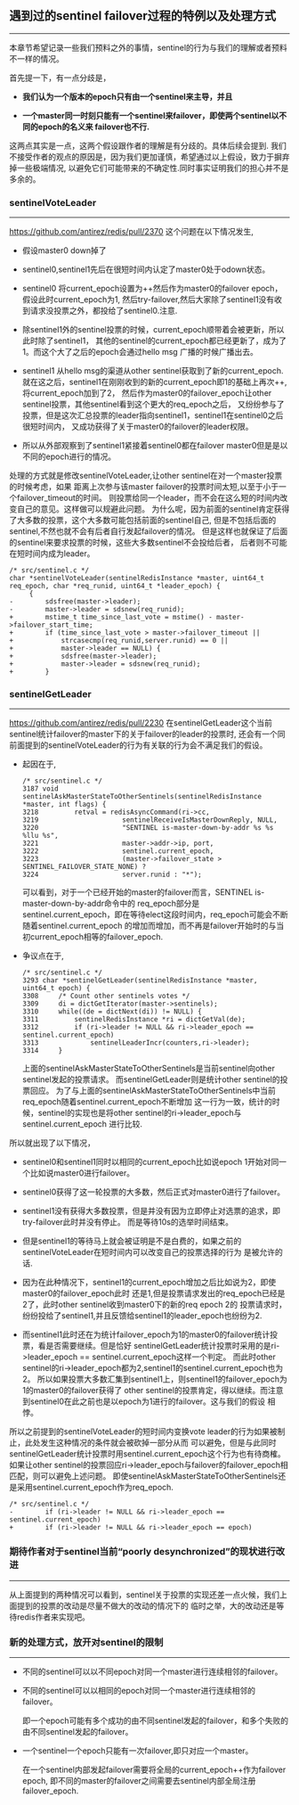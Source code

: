 ## **遇到过的sentinel failover过程的特例以及处理方式**
------------------------------------------------------

本章节希望记录一些我们预料之外的事情，sentinel的行为与我们的理解或者预料不一样的情况。

首先提一下，有一点分歧是，

- **我们认为一个版本的epoch只有由一个sentinel来主导，并且**

- **一个master同一时刻只能有一个sentinel来failover，即使两个sentinel以不同的epoch的名义来
failover也不行.**

这两点其实是一点，这两个假设跟作者的理解是有分歧的。具体后续会提到.
我们不接受作者的观点的原因是，因为我们更加谨慎，希望通过以上假设，致力于摒弃掉一些极端情况,
以避免它们可能带来的不确定性.同时事实证明我们的担心并不是多余的。

### sentinelVoteLeader
----------------------

https://github.com/antirez/redis/pull/2370
这个问题在以下情况发生,

- 假设master0 down掉了

- sentinel0,sentinel1先后在很短时间内认定了master0处于odown状态。

- sentinel0 将current_epoch设置为++然后作为master0的failover epoch，假设此时current_epoch为1,
然后try-failover,然后大家除了sentinel1没有收到请求没投票之外，都投给了sentinel0.注意.

- 除sentinel1外的sentinel投票的时候，current_epoch顺带着会被更新，所以此时除了sentinel1，
其他的sentinel的current_epoch都已经更新了，成为了1。而这个大了之后的epoch会通过hello msg
广播的时候广播出去。

- sentinel1 从hello msg的渠道从other sentinel获取到了新的current_epoch.
就在这之后，sentinel1在刚刚收到的新的current_epoch即1的基础上再次++,将current_epoch加到了2，
然后作为master0的failover_epoch让other sentinel投票，其他sentinel看到这个更大的req_epoch之后，
又纷纷参与了投票，但是这次汇总投票的leader指向sentinel1，sentinel1在sentinel0之后很短时间内，
又成功获得了关于master0的failover的leader权限。

- 所以从外部观察到了sentinel1紧接着sentinel0都在failover
master0但是是以不同的epoch进行的情况。

处理的方式就是修改sentinelVoteLeader,让other sentinel在对一个master投票的时候考虑，如果
距离上次参与该master failover的投票时间太短,以至于小于一个failover_timeout的时间。
则投票给同一个leader，而不会在这么短的时间内改变自己的意见。这样做可以规避此问题。
为什么呢，因为前面的sentinel肯定获得了大多数的投票，这个大多数可能包括前面的sentinel自己,
但是不包括后面的sentinel,不然也就不会有后者自行发起failover的情况。
但是这样也就保证了后面的sentinel来要求投票的时候，这些大多数sentinel不会投给后者，
后者则不可能在短时间内成为leader。

```
/* src/sentinel.c */
char *sentinelVoteLeader(sentinelRedisInstance *master, uint64_t req_epoch, char *req_runid, uint64_t *leader_epoch) {
     {
-        sdsfree(master->leader);
-        master->leader = sdsnew(req_runid);
+        mstime_t time_since_last_vote = mstime() - master->failover_start_time;
+        if (time_since_last_vote > master->failover_timeout ||
+            strcasecmp(req_runid,server.runid) == 0 ||
+            master->leader == NULL) {
+            sdsfree(master->leader);
+            master->leader = sdsnew(req_runid);
+        }
```

### sentinelGetLeader
---------------------

https://github.com/antirez/redis/pull/2230
在sentinelGetLeader这个当前sentinel统计failover的master下的关于failover的leader的投票时,
还会有一个同前面提到的sentinelVoteLeader的行为有关联的行为会不满足我们的假设。

- 起因在于,

    ```
    /* src/sentinel.c */
    3187 void sentinelAskMasterStateToOtherSentinels(sentinelRedisInstance *master, int flags) {
    3218         retval = redisAsyncCommand(ri->cc,
    3219                     sentinelReceiveIsMasterDownReply, NULL,
    3220                     "SENTINEL is-master-down-by-addr %s %s %llu %s",
    3221                     master->addr->ip, port,
    3222                     sentinel.current_epoch,
    3223                     (master->failover_state > SENTINEL_FAILOVER_STATE_NONE) ?
    3224                     server.runid : "*");
    ```

    可以看到，对于一个已经开始的master的failover而言，SENTINEL is-master-down-by-addr命令中的
    req_epoch部分是sentinel.current_epoch，即在等待elect这段时间内，req_epoch可能会不断随着sentinel.current_epoch
    的增加而增加，而不再是failover开始时的与当初current_epoch相等的failover_epoch.

- 争议点在于,

    ```
    /* src/sentinel.c */
    3293 char *sentinelGetLeader(sentinelRedisInstance *master, uint64_t epoch) {
    3308     /* Count other sentinels votes */
    3309     di = dictGetIterator(master->sentinels);
    3310     while((de = dictNext(di)) != NULL) {
    3311         sentinelRedisInstance *ri = dictGetVal(de);
    3312         if (ri->leader != NULL && ri->leader_epoch == sentinel.current_epoch)
    3313             sentinelLeaderIncr(counters,ri->leader);
    3314     }
    ```

    上面的sentinelAskMasterStateToOtherSentinels是当前sentinel向other sentinel发起的投票请求。
    而sentinelGetLeader则是统计other sentinel的投票回应。
    为了与上面的sentinelAskMasterStateToOtherSentinels中当前req_epoch随着sentinel.current_epoch不断增加
    这一行为一致，统计的时候，sentinel的实现也是将other sentinel的ri->leader_epoch与sentinel.current_epoch
    进行比较.

所以就出现了以下情况，

- sentinel0和sentinel1同时以相同的current_epoch比如说epoch 1开始对同一个比如说master0进行failover。

- sentinel0获得了这一轮投票的大多数，然后正式对master0进行了failover。

- sentinel1没有获得大多数投票，但是并没有因为立即停止对选票的追求，即try-failover此时并没有停止。
而是等待10s的选举时间结束。

- 但是sentinel1的等待马上就会被证明是不是白费的，如果之前的sentinelVoteLeader在短时间内可以改变自己的投票选择的行为
是被允许的话.

- 因为在此种情况下，sentinel1的current_epoch增加之后比如说为2，即使master0的failover_epoch此时
还是1,但是投票请求发出的req_epoch已经是2了，此时other sentinel收到master0下的新的req epoch 2的
投票请求时，纷纷投给了sentinel1,并且反馈给sentinel1的leader_epoch也纷纷为2.

- 而sentinel1此时还在为统计failover_epoch为1的master0的failover统计投票，看是否需要继续。但是恰好
sentinelGetLeader统计投票时采用的是ri->leader_epoch == sentinel.current_epoch这样一个判定。
而此时other sentinel的ri->leader_epoch都为2,sentinel1的sentinel.current_epoch也为2。
所以如果投票大多数汇集到sentinel1上，则sentinel1的failover_epoch为1的master0的failover获得了
other sentinel的投票肯定，得以继续。而注意到sentinel0在此之前也是以epoch为1进行的failover。这与我们的假设
相悖。

所以之前提到的sentinelVoteLeader的短时间内变换vote leader的行为如果被制止，此处发生这种情况的条件就会被砍掉一部分从而
可以避免，但是与此同时sentinelGetLeader统计投票时用sentinel.current_epoch这个行为也有待商榷。
如果让other sentinel的投票回应ri->leader_epoch与failover的failover_epoch相匹配，则可以避免上述问题。
即使sentinelAskMasterStateToOtherSentinels还是采用sentinel.current_epoch作为req_epoch.

```
/* src/sentinel.c */
-        if (ri->leader != NULL && ri->leader_epoch == sentinel.current_epoch)
+        if (ri->leader != NULL && ri->leader_epoch == epoch)
```


### 期待作者对于sentinel当前“poorly desynchronized”的现状进行改进
-----------------------------------------------------------------

从上面提到的两种情况可以看到，sentinel关于投票的实现还差一点火候，我们上面提到的投票的改动是尽量不做大的改动的情况下的
临时之举，大的改动还是等待redis作者来实现吧。


### 新的处理方式，放开对sentinel的限制
-------------------------------------

- 不同的sentinel可以以不同epoch对同一个master进行连续相邻的failover。

- 不同的sentinel可以以相同的epoch对同一个master进行连续相邻的failover。

    即一个epoch可能有多个成功的由不同sentinel发起的failover，和多个失败的由不同sentinel发起的failover。

- 一个sentinel一个epoch只能有一次failover,即只对应一个master。

    在一个sentinel内部发起failover需要将全局的current_epoch++作为failover epoch,
    即不同的master的failover之间需要去sentinel内部全局注册failover_epoch.
